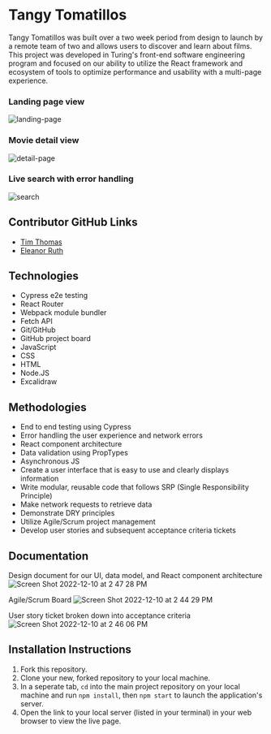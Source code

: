 # Tangy Tomatillos 
Tangy Tomatillos was built over a two week period from design to launch by a remote team of two and allows users to discover and learn about films. This project was developed in Turing's front-end software engineering program and focused on our ability to utilize the React framework and ecosystem of tools to optimize performance and usability with a multi-page experience. 

### Landing page view
![landing-page](https://user-images.githubusercontent.com/110144802/206880552-6e3b683d-8157-4b51-951a-a140facfcc88.gif)

### Movie detail view
![detail-page](https://user-images.githubusercontent.com/110144802/206880624-bac6bcfa-5c70-4f8b-851c-c464349adb9c.gif)

### Live search with error handling 
![search](https://user-images.githubusercontent.com/110144802/206880657-7a391bce-24e1-4e85-b94f-0d07359dd5e3.gif)

## Contributor GitHub Links
- [Tim Thomas](https://github.com/nalito223)
- [Eleanor Ruth](https://github.com/Eleanorgruth)

## Technologies
- Cypress e2e testing 
- React Router
- Webpack module bundler 
- Fetch API 
- Git/GitHub
- GitHub project board 
- JavaScript
- CSS 
- HTML 
- Node.JS
- Excalidraw 

## Methodologies
- End to end testing using Cypress
- Error handling the user experience and network errors 
- React component architecture 
- Data validation using PropTypes
- Asynchronous JS 
- Create a user interface that is easy to use and clearly displays information
- Write modular, reusable code that follows SRP (Single Responsibility Principle)
- Make network requests to retrieve data
- Demonstrate DRY principles 
- Utilize Agile/Scrum project management 
- Develop user stories and subsequent acceptance criteria tickets 

## Documentation
Design document for our UI, data model, and React component architecture 
![Screen Shot 2022-12-10 at 2 47 28 PM](https://user-images.githubusercontent.com/110144802/206881210-f3d89beb-5bc3-469f-9df1-371731fa20d1.png)

Agile/Scrum Board 
![Screen Shot 2022-12-10 at 2 44 29 PM](https://user-images.githubusercontent.com/110144802/206881258-8822a361-b06c-4247-be5b-7573ff642a5a.png)

User story ticket broken down into acceptance criteria 
![Screen Shot 2022-12-10 at 2 46 06 PM](https://user-images.githubusercontent.com/110144802/206881260-41c7f013-4050-4c0a-a7fb-a0dcb63e0c70.png)


## Installation Instructions
1. Fork this repository.
2. Clone your new, forked repository to your local machine.
3. In a seperate tab, `cd` into the main project repository on your local machine and run `npm install`, then `npm start` to launch the application's server.
4. Open the link to your local server (listed in your terminal) in your web browser to view the live page.
